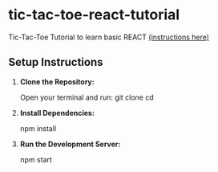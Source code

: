 # tic-tac-toe-react-tutorial

Tic-Tac-Toe Tutorial to learn basic REACT [(instructions here)](https://react.dev/learn/tutorial-tic-tac-toe#wrapping-up)

## Setup Instructions

1. **Clone the Repository:**

   Open your terminal and run:
   git clone <repository-url>
   cd <repo folder location>

2. **Install Dependencies:**
   
   npm install

3. **Run the Development Server:**

   npm start
